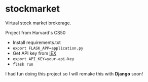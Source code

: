 # stockmarket
Virtual stock market brokerage.

Project from Harvard's CS50

- Install requirements.txt
- ```export FLASK_APP=application.py```
- Get API key from [IEX](https://iexcloud.io/)
- ```export API_KEY=your-api-key```
- ```flask run```

I had fun doing this project so I will remake this with **Django** soon!
